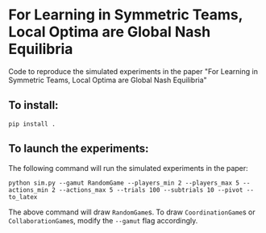 # For Learning in Symmetric Teams, Local Optima are Global Nash Equilibria

Code to reproduce the simulated experiments in the paper "For Learning in Symmetric Teams, Local Optima are Global Nash Equilibria"

## To install:
`pip install .`

## To launch the experiments:
The following command will run the simulated experiments in the paper:

`python sim.py --gamut RandomGame --players_min 2 --players_max 5 --actions_min 2 --actions_max 5 --trials 100 --subtrials 10 --pivot --to_latex`

The above command will draw `RandomGame`s. To draw `CoordinationGame`s or `CollaborationGame`s, modify the `--gamut` flag accordingly.
